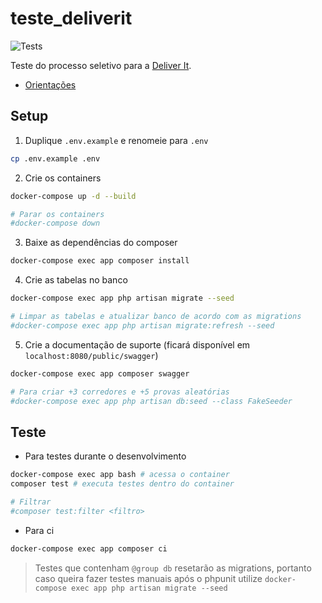 # teste_deliverit

![Tests](https://github.com/nenitf/teste_deliverit/actions/workflows/tests.yml/badge.svg)

Teste do processo seletivo para a [Deliver It](http://deliverit.com.br/).

- [Orientações](orientacoes.md)

## Setup

1. Duplique `.env.example` e renomeie para `.env`
```sh
cp .env.example .env
```

2. Crie os containers
```sh
docker-compose up -d --build

# Parar os containers
#docker-compose down
```

3. Baixe as dependências do composer
```sh
docker-compose exec app composer install
```

4. Crie as tabelas no banco
```sh
docker-compose exec app php artisan migrate --seed

# Limpar as tabelas e atualizar banco de acordo com as migrations
#docker-compose exec app php artisan migrate:refresh --seed
```

5. Crie a documentação de suporte (ficará disponível em `localhost:8080/public/swagger`)
```sh
docker-compose exec app composer swagger

# Para criar +3 corredores e +5 provas aleatórias
#docker-compose exec app php artisan db:seed --class FakeSeeder
```

## Teste

- Para testes durante o desenvolvimento
```sh
docker-compose exec app bash # acessa o container
composer test # executa testes dentro do container

# Filtrar
#composer test:filter <filtro>
```

- Para ci 
```sh
docker-compose exec app composer ci
```

> Testes que contenham `@group db` resetarão as migrations, portanto caso queira fazer testes manuais após o phpunit utilize ``docker-compose exec app php artisan migrate --seed``
